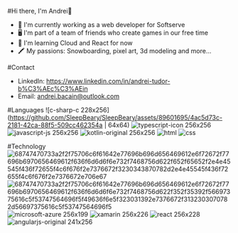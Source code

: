 #Hi there, I'm Andrei👋

- 💼  I'm currently working as a web developer for Softserve
- 🖥️  I'm part of a team of friends who create games in our free time
- 🔭  I'm learning Cloud and React for now
- 🖍️  My passions: Snowboarding, pixel art, 3d modeling and more...

#Contact
- LinkedIn: https://www.linkedin.com/in/andrei-tudor-b%C3%AEc%C3%AEin
- Email: andrei.bacain@outlook.com

#Languages 
![c-sharp-c 228x256](https://github.com/SleepBeary/SleepBeary/assets/89601695/4ac5d73c-2181-42ca-88f5-509cc462354a | 64x64) ![typescript-icon 256x256](https://github.com/SleepBeary/SleepBeary/assets/89601695/58b06894-3dfb-4b7a-9e8b-75f031640490)  ![javascript-js 256x256](https://github.com/SleepBeary/SleepBeary/assets/89601695/b29254df-e82c-4b67-a8b7-71f149b19585) ![kotlin-original 256x256](https://github.com/SleepBeary/SleepBeary/assets/89601695/913c3729-f33f-4bd3-87b3-e776e8b62c7d) ![html](https://github.com/SleepBeary/SleepBeary/assets/89601695/1a4798b8-db33-41e8-9d45-aadfb8a40eb2) ![css](https://github.com/SleepBeary/SleepBeary/assets/89601695/4e522221-1232-41c7-a0fd-da71b8c1a281)

#Technology
![68747470733a2f2f75706c6f61642e77696b696d656469612e6f72672f77696b6970656469612f636f6d6d6f6e732f7468756d622f652f65652f2e4e45545f436f72655f4c6f676f2e7376672f3230343870782d2e4e45545f436f72655f4c6f676f2e7376672e706e67](https://github.com/SleepBeary/SleepBeary/assets/89601695/76e4e758-8f64-4c1b-a5a9-f264b5bb1a05) ![68747470733a2f2f75706c6f61642e77696b696d656469612e6f72672f77696b6970656469612f636f6d6d6f6e732f7468756d622f352f35392f56697375616c5f53747564696f5f49636f6e5f323031392e7376672f3132303070782d56697375616c5f53747564696f5](https://github.com/SleepBeary/SleepBeary/assets/89601695/9156c927-4b81-4724-8b72-36bcbaea2e0d) ![microsoft-azure 256x199](https://github.com/SleepBeary/SleepBeary/assets/89601695/6597e519-8265-474b-8957-484960d4af0a) ![xamarin 256x226](https://github.com/SleepBeary/SleepBeary/assets/89601695/7b414a88-5a58-4eae-9b8f-07d585d98e4e) ![react 256x228](https://github.com/SleepBeary/SleepBeary/assets/89601695/c88cb94e-679c-4bad-aeae-b26f8148d4e1) ![angularjs-original 241x256](https://github.com/SleepBeary/SleepBeary/assets/89601695/1bd4ff0a-c35d-4e88-9bf5-773bcafa604b)
